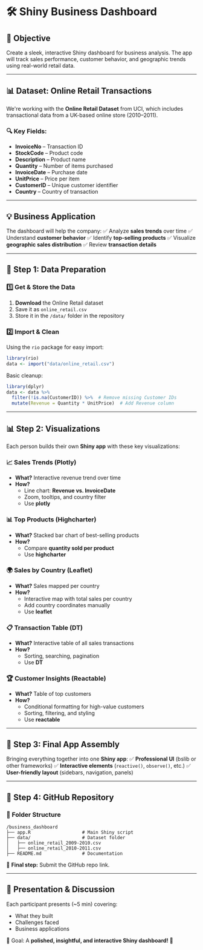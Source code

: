 # 🛠 Shiny Business Dashboard

## 🎯 Objective
Create a sleek, interactive Shiny dashboard for business analysis. The app will track sales performance, customer behavior, and geographic trends using real-world retail data.

---

## 📊 Dataset: Online Retail Transactions
We're working with the **Online Retail Dataset** from UCI, which includes transactional data from a UK-based online store (2010–2011).

### 🔍 Key Fields:
- **InvoiceNo** – Transaction ID
- **StockCode** – Product code
- **Description** – Product name
- **Quantity** – Number of items purchased
- **InvoiceDate** – Purchase date
- **UnitPrice** – Price per item
- **CustomerID** – Unique customer identifier
- **Country** – Country of transaction

---

## 💡 Business Application
The dashboard will help the company:
✅ Analyze **sales trends** over time
✅ Understand **customer behavior**
✅ Identify **top-selling products**
✅ Visualize **geographic sales distribution**
✅ Review **transaction details**

---

## 📂 Step 1: Data Preparation

### 1️⃣ Get & Store the Data
1. **Download** the Online Retail dataset
2. Save it as `online_retail.csv`
3. Store it in the `/data/` folder in the repository

### 2️⃣ Import & Clean
Using the `rio` package for easy import:
```r
library(rio)
data <- import("data/online_retail.csv")
```
Basic cleanup:
```r
library(dplyr)
data <- data %>%
  filter(!is.na(CustomerID)) %>%  # Remove missing Customer IDs
  mutate(Revenue = Quantity * UnitPrice)  # Add Revenue column
```

---

## 📊 Step 2: Visualizations
Each person builds their own **Shiny app** with these key visualizations:

### 📈 **Sales Trends (Plotly)**
- **What?** Interactive revenue trend over time
- **How?**
  - Line chart: **Revenue vs. InvoiceDate**
  - Zoom, tooltips, and country filter
  - Use **plotly**

### 📊 **Top Products (Highcharter)**
- **What?** Stacked bar chart of best-selling products
- **How?**
  - Compare **quantity sold per product**
  - Use **highcharter**

### 🌍 **Sales by Country (Leaflet)**
- **What?** Sales mapped per country
- **How?**
  - Interactive map with total sales per country
  - Add country coordinates manually
  - Use **leaflet**

### 📋 **Transaction Table (DT)**
- **What?** Interactive table of all sales transactions
- **How?**
  - Sorting, searching, pagination
  - Use **DT**

### 🏆 **Customer Insights (Reactable)**
- **What?** Table of top customers
- **How?**
  - Conditional formatting for high-value customers
  - Sorting, filtering, and styling
  - Use **reactable**

---

## 🚀 Step 3: Final App Assembly
Bringing everything together into one **Shiny app**:
✅ **Professional UI** (bslib or other frameworks)
✅ **Interactive elements** (`reactive()`, `observe()`, etc.)
✅ **User-friendly layout** (sidebars, navigation, panels)

---

## 📂 Step 4: GitHub Repository

### 📁 Folder Structure
```
/business_dashboard
├── app.R                   # Main Shiny script
├── data/                   # Dataset folder
│   ├── online_retail_2009-2010.csv  
│   ├── online_retail_2010-2011.csv 
├── README.md               # Documentation
```
🔗 **Final step:** Submit the GitHub repo link.

---

## 🎤 Presentation & Discussion
Each participant presents (~5 min) covering:
- What they built
- Challenges faced
- Business applications

🎯 Goal: A **polished, insightful, and interactive Shiny dashboard!** 🚀

